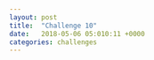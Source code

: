 ```yaml
---
layout: post
title:  "Challenge 10"
date:   2018-05-06 05:010:11 +0000
categories: challenges
---
```

